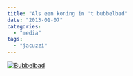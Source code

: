 ```yaml
---
title: "Als een koning in 't bubbelbad"
date: "2013-01-07"
categories: 
  - "media"
tags: 
  - "jacuzzi"
---
```


[![Bubbelbad](images/Bubbelbad-1024x352.jpg)](images/Bubbelbad.jpg)
